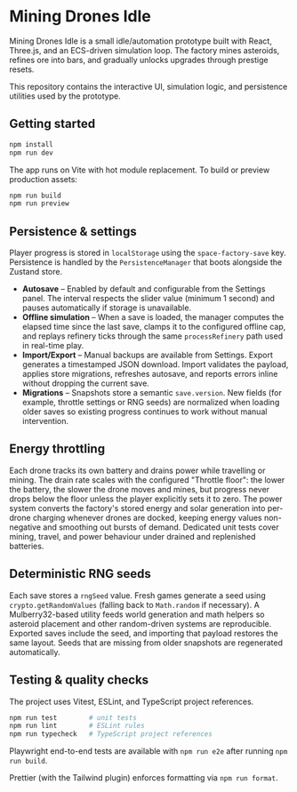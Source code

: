 # Mining Drones Idle

Mining Drones Idle is a small idle/automation prototype built with React, Three.js, and an ECS-driven simulation loop. The factory mines asteroids, refines ore into bars, and gradually unlocks upgrades through prestige resets.

This repository contains the interactive UI, simulation logic, and persistence utilities used by the prototype.

## Getting started

```bash
npm install
npm run dev
```

The app runs on Vite with hot module replacement. To build or preview production assets:

```bash
npm run build
npm run preview
```

## Persistence & settings

Player progress is stored in `localStorage` using the `space-factory-save` key. Persistence is handled by the `PersistenceManager` that boots alongside the Zustand store.

- **Autosave** – Enabled by default and configurable from the Settings panel. The interval respects the slider value (minimum 1 second) and pauses automatically if storage is unavailable.
- **Offline simulation** – When a save is loaded, the manager computes the elapsed time since the last save, clamps it to the configured offline cap, and replays refinery ticks through the same `processRefinery` path used in real-time play.
- **Import/Export** – Manual backups are available from Settings. Export generates a timestamped JSON download. Import validates the payload, applies store migrations, refreshes autosave, and reports errors inline without dropping the current save.
- **Migrations** – Snapshots store a semantic `save.version`. New fields (for example, throttle settings or RNG seeds) are normalized when loading older saves so existing progress continues to work without manual intervention.

## Energy throttling

Each drone tracks its own battery and drains power while travelling or mining. The drain rate scales with the configured "Throttle floor": the lower the battery, the slower the drone moves and mines, but progress never drops below the floor unless the player explicitly sets it to zero. The power system converts the factory's stored energy and solar generation into per-drone charging whenever drones are docked, keeping energy values non-negative and smoothing out bursts of demand. Dedicated unit tests cover mining, travel, and power behaviour under drained and replenished batteries.

## Deterministic RNG seeds

Each save stores a `rngSeed` value. Fresh games generate a seed using `crypto.getRandomValues` (falling back to `Math.random` if necessary). A Mulberry32-based utility feeds world generation and math helpers so asteroid placement and other random-driven systems are reproducible. Exported saves include the seed, and importing that payload restores the same layout. Seeds that are missing from older snapshots are regenerated automatically.

## Testing & quality checks

The project uses Vitest, ESLint, and TypeScript project references.

```bash
npm run test        # unit tests
npm run lint        # ESLint rules
npm run typecheck   # TypeScript project references
```

Playwright end-to-end tests are available with `npm run e2e` after running `npm run build`.

Prettier (with the Tailwind plugin) enforces formatting via `npm run format`.
